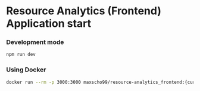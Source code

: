 # Resource Analytics (Frontend) Application start

### Development mode

```bash
npm run dev
```

### Using Docker
```bash
docker run --rm -p 3000:3000 maxscho99/resource-analytics_frontend:{current-image-version}
```

